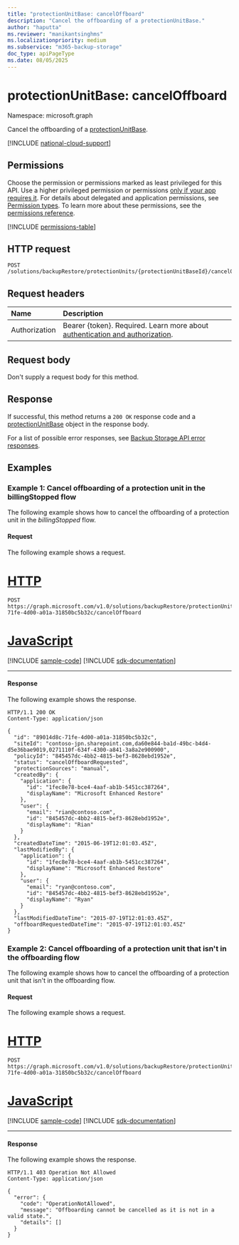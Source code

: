 ```yaml
---
title: "protectionUnitBase: cancelOffboard"
description: "Cancel the offboarding of a protectionUnitBase."
author: "haputta"
ms.reviewer: "manikantsinghms"
ms.localizationpriority: medium
ms.subservice: "m365-backup-storage"
doc_type: apiPageType
ms.date: 08/05/2025
---
```


# protectionUnitBase: cancelOffboard

Namespace: microsoft.graph

Cancel the offboarding of a [protectionUnitBase](../resources/protectionunitbase.md).

[!INCLUDE [national-cloud-support](../../includes/global-only.md)]

## Permissions

Choose the permission or permissions marked as least privileged for this API. Use a higher privileged permission or permissions [only if your app requires it](/graph/permissions-overview#best-practices-for-using-microsoft-graph-permissions). For details about delegated and application permissions, see [Permission types](/graph/permissions-overview#permission-types). To learn more about these permissions, see the [permissions reference](/graph/permissions-reference).

<!-- { "blockType": "permissions", "name": "protectionunitbase_canceloffboard" } -->
[!INCLUDE [permissions-table](../includes/permissions/protectionunitbase-canceloffboard-permissions.md)]

## HTTP request

<!-- {
  "blockType": "ignored"
}
-->
```http
POST /solutions/backupRestore/protectionUnits/{protectionUnitBaseId}/cancelOffboard
```

## Request headers

|Name|Description|
|:---|:---|
|Authorization|Bearer {token}. Required. Learn more about [authentication and authorization](/graph/auth/auth-concepts).|

## Request body

Don't supply a request body for this method.

## Response

If successful, this method returns a `200 OK` response code and a [protectionUnitBase](../resources/protectionunitbase.md) object in the response body.

For a list of possible error responses, see [Backup Storage API error responses](/graph/backup-storage-error-codes).

## Examples

### Example 1: Cancel offboarding of a protection unit in the billingStopped flow

The following example shows how to cancel the offboarding of a protection unit in the *billingStopped* flow.

#### Request

The following example shows a request.

# [HTTP](#tab/http)
<!-- {
  "blockType": "request",
  "name": "protectionunitbase_cancelOffboard_example1"
}
-->
```http
POST https://graph.microsoft.com/v1.0/solutions/backupRestore/protectionUnits/89014d8c-71fe-4d00-a01a-31850bc5b32c/cancelOffboard
```

# [JavaScript](#tab/javascript)
[!INCLUDE [sample-code](../includes/snippets/javascript/protectionunitbase-canceloffboard-example1-javascript-snippets.md)]
[!INCLUDE [sdk-documentation](../includes/snippets/snippets-sdk-documentation-link.md)]

---

#### Response

The following example shows the response.
<!-- {
  "blockType": "response",
  "truncated": true,
  "@odata.type": "microsoft.graph.protectionUnitBase"
}
-->

```http
HTTP/1.1 200 OK
Content-Type: application/json

{
  "id": "89014d8c-71fe-4d00-a01a-31850bc5b32c",
  "siteId": "contoso-jpn.sharepoint.com,da60e844-ba1d-49bc-b4d4-d5e36bae9019,0271110f-634f-4300-a841-3a8a2e900900",
  "policyId": "845457dc-4bb2-4815-bef3-8628ebd1952e",
  "status": "cancelOffboardRequested",
  "protectionSources": "manual",
  "createdBy": {
    "application": {
      "id": "1fec8e78-bce4-4aaf-ab1b-5451cc387264",
      "displayName": "Microsoft Enhanced Restore"
    },
    "user": {
      "email": "rian@contoso.com",
      "id": "845457dc-4bb2-4815-bef3-8628ebd1952e",
      "displayName": "Rian"
    }
  },
  "createdDateTime": "2015-06-19T12:01:03.45Z",
  "lastModifiedBy": {
    "application": {
      "id": "1fec8e78-bce4-4aaf-ab1b-5451cc387264",
      "displayName": "Microsoft Enhanced Restore"
    },
    "user": {
      "email": "ryan@contoso.com",
      "id": "845457dc-4bb2-4815-bef3-8628ebd1952e",
      "displayName": "Ryan"
    }
  },
  "lastModifiedDateTime": "2015-07-19T12:01:03.45Z",
  "offboardRequestedDateTime": "2015-07-19T12:01:03.45Z"
}
```

### Example 2: Cancel offboarding of a protection unit that isn't in the offboarding flow

The following example shows how to cancel the offboarding of a protection unit that isn't in the offboarding flow.

#### Request
The following example shows a request.
# [HTTP](#tab/http)
<!-- {
  "blockType": "request",
  "name": "protectionunitbase_canceloffboard_example2"
}
-->
```http
POST https://graph.microsoft.com/v1.0/solutions/backupRestore/protectionUnits/89014d8c-71fe-4d00-a01a-31850bc5b32c/cancelOffboard
```

# [JavaScript](#tab/javascript)
[!INCLUDE [sample-code](../includes/snippets/javascript/protectionunitbase-canceloffboard-example2-javascript-snippets.md)]
[!INCLUDE [sdk-documentation](../includes/snippets/snippets-sdk-documentation-link.md)]

---

#### Response

The following example shows the response.

<!-- {
  "blockType": "response",
  "truncated": true,
  "@odata.type": "microsoft.graph.publicError"
}
-->
```http
HTTP/1.1 403 Operation Not Allowed
Content-Type: application/json

{
  "error": {
    "code": "OperationNotAllowed",
    "message": "Offboarding cannot be cancelled as it is not in a valid state.",
    "details": []
  }
}
```

